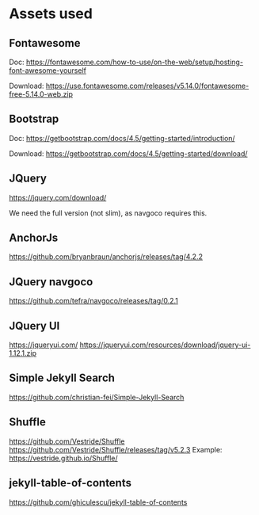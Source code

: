 # Assets used

## Fontawesome

Doc: https://fontawesome.com/how-to-use/on-the-web/setup/hosting-font-awesome-yourself

Download: https://use.fontawesome.com/releases/v5.14.0/fontawesome-free-5.14.0-web.zip

## Bootstrap

Doc: https://getbootstrap.com/docs/4.5/getting-started/introduction/

Download: https://getbootstrap.com/docs/4.5/getting-started/download/

## JQuery

https://jquery.com/download/

We need the full version (not slim), as navgoco requires this.

## AnchorJs

https://github.com/bryanbraun/anchorjs/releases/tag/4.2.2

## JQuery navgoco

https://github.com/tefra/navgoco/releases/tag/0.2.1

## JQuery UI

https://jqueryui.com/
https://jqueryui.com/resources/download/jquery-ui-1.12.1.zip

## Simple Jekyll Search

https://github.com/christian-fei/Simple-Jekyll-Search

## Shuffle

https://github.com/Vestride/Shuffle
https://github.com/Vestride/Shuffle/releases/tag/v5.2.3
Example: https://vestride.github.io/Shuffle/

## jekyll-table-of-contents

https://github.com/ghiculescu/jekyll-table-of-contents

